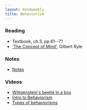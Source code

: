 ```yaml
---
layout: mindweekly
title: Behaviorism
---
```


### Reading
+ Textbook, ch.3, pp.61--71
+ ['The Concept of Mind'](Ryle.pdf), Gilbert Ryle

### Notes
+ [Notes](notes)

### Videos
+ [Wittgenstein's beetle in a box](https://www.youtube.com/watch?v=x86hLtOkou8)
+ [Intro to Behaviorism](https://www.youtube.com/watch?v=FR2odu9jbHs)
+ [Types of behaviorisms](https://www.youtube.com/watch?v=gEVQQp3gwX0)



